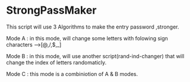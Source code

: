 # StrongPassMaker

This script will use 3 Algorithms to make the entry
 password ,stronger.

Mode A : in this mode, will change some letters with
 folowing sign characters -->[@,/,$,_]

Mode B : in this mode, will use another 
 script(rand-ind-changer) that will change the index 
 of letters randomaticly.

Mode C : this mode is a combiniotion of A & B modes.
